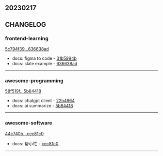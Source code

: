 ## 20230217

## CHANGELOG

### frontend-learning

[5c794f39...636638ad](https://github.com/zhbhun/frontend-learning/compare/5c794f39...636638ad)

* docs: figma to code - [31b5994b](https://github.com/zhbhun/frontend-learning/commit/31b5994b3ba051e14d4c4fc40172d01049d08893)
* docs: slate example - [636638ad](https://github.com/zhbhun/frontend-learning/commit/636638addcbbee2fd8fca59c72906ea6a808c97a)

---

### awesome-programming

[58f519f...5b84418](https://github.com/zhbhun/awesome-programming/compare/58f519f...5b84418)

* docs: chatgpt client - [22b4664](https://github.com/zhbhun/awesome-programming/commit/22b466478231472d912d00cf5b74a76f90e8874c)
* docs: ai summarize - [5b84418](https://github.com/zhbhun/awesome-programming/commit/5b8441866d4f0d425269f08349b9ef8eff7de59a)

---

### awesome-software

[44c740b...cec81c0](https://github.com/zhbhun/awesome-software/compare/44c740b...cec81c0)

* docs: 帮小忙 - [cec81c0](https://github.com/zhbhun/awesome-software/commit/cec81c04a4640a352dd21d5d33107aeaae0e3d77)

---


